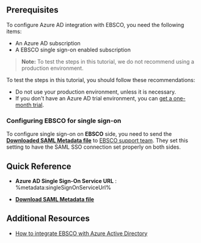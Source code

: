 ## Prerequisites

To configure Azure AD integration with EBSCO, you need the following items:

- An Azure AD subscription
- A EBSCO single sign-on enabled subscription

> **Note:**
> To test the steps in this tutorial, we do not recommend using a production environment.

To test the steps in this tutorial, you should follow these recommendations:

- Do not use your production environment, unless it is necessary.
- If you don't have an Azure AD trial environment, you can [get a one-month trial](https://azure.microsoft.com/pricing/free-trial/).

### Configuring EBSCO for single sign-on

To configure single sign-on on **EBSCO** side, you need to send the **[Downloaded SAML Metadata file](%metadata:metadataDownloadUrl%)** to [EBSCO support team](mailto:sso@ebsco.com). They set this setting to have the SAML SSO connection set properly on both sides.

## Quick Reference

* **Azure AD Single Sign-On Service URL** : %metadata:singleSignOnServiceUrl%

* **[Download SAML Metadata file](%metadata:metadataDownloadUrl%)**

## Additional Resources

* [How to integrate EBSCO with Azure Active Directory](https://docs.microsoft.com/azure/active-directory/active-directory-saas-ebsco-tutorial)
